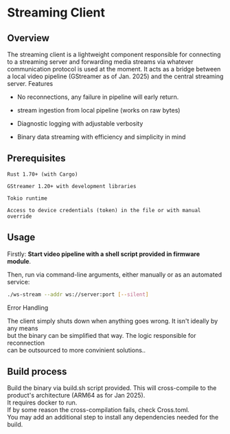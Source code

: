 # Streaming Client 
## Overview

The streaming client is a lightweight component responsible for connecting to a streaming server and forwarding media streams via whatever communication protocol is used at the moment. It acts as a bridge between a local video pipeline (GStreamer as of Jan. 2025) and the central streaming server.
Features

- No reconnections, any failure in pipeline will early return.

- stream ingestion from local pipeline (works on raw bytes)

- Diagnostic logging with adjustable verbosity

- Binary data streaming with efficiency and simplicity in mind

## Prerequisites

    Rust 1.70+ (with Cargo)

    GStreamer 1.20+ with development libraries

    Tokio runtime

    Access to device credentials (token) in the file or with manual override


## Usage

Firstly:    **Start video pipeline with a shell script provided in firmware module**.

Then, run via command-line arguments, either manually or as an automated service:
```bash
./ws-stream --addr ws://server:port [--silent]
```

Error Handling

The client simply shuts down when anything goes wrong. It isn't ideally by any means \
but the binary can be simplified that way. The logic responsible for reconnection \
can be outsourced to more convinient solutions..

## Build process
Build the binary via build.sh script provided. This will cross-compile to the product's architecture (ARM64 as for Jan 2025). \
It requires docker to run. \
If by some reason the cross-compilation fails, check Cross.toml. \
You may add an additional step to install any dependencies needed for the build.